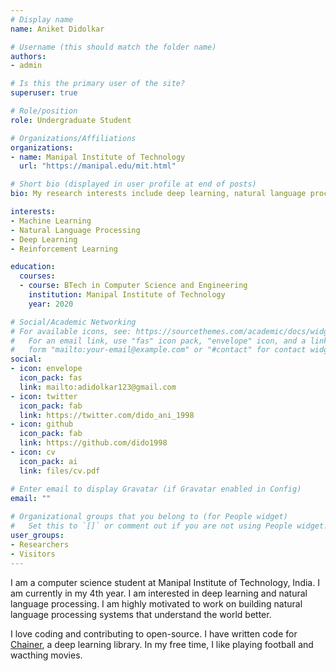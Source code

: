 ```yaml
---
# Display name
name: Aniket Didolkar

# Username (this should match the folder name)
authors:
- admin

# Is this the primary user of the site?
superuser: true

# Role/position
role: Undergraduate Student

# Organizations/Affiliations
organizations:
- name: Manipal Institute of Technology
  url: "https://manipal.edu/mit.html"

# Short bio (displayed in user profile at end of posts)
bio: My research interests include deep learning, natural language processing and reinforcement learning.

interests:
- Machine Learning
- Natural Language Processing
- Deep Learning
- Reinforcement Learning

education:
  courses:
  - course: BTech in Computer Science and Engineering
    institution: Manipal Institute of Technology
    year: 2020

# Social/Academic Networking
# For available icons, see: https://sourcethemes.com/academic/docs/widgets/#icons
#   For an email link, use "fas" icon pack, "envelope" icon, and a link in the
#   form "mailto:your-email@example.com" or "#contact" for contact widget.
social:
- icon: envelope
  icon_pack: fas
  link: mailto:adidolkar123@gmail.com
- icon: twitter
  icon_pack: fab
  link: https://twitter.com/dido_ani_1998
- icon: github
  icon_pack: fab
  link: https://github.com/dido1998  
- icon: cv
  icon_pack: ai
  link: files/cv.pdf

# Enter email to display Gravatar (if Gravatar enabled in Config)
email: ""
  
# Organizational groups that you belong to (for People widget)
#   Set this to `[]` or comment out if you are not using People widget.  
user_groups:
- Researchers
- Visitors
---
```


I am a computer science student at Manipal Institute of Technology, India. I am currently in my 4th year. I am interested in deep learning and natural language processing. I am highly motivated to work on building natural language processing systems that understand the world better.

 I love coding and contributing to open-source. I have written code for <a href="https://github.com/chainer/chainer">Chainer</a>, a deep learning library. In my free time, I like playing football and wacthing movies.
